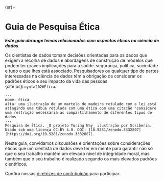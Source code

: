(er)=
# Guia de Pesquisa Ética

***Este guia abrange temas relacionados com aspectos éticos na ciência de dados.***

Os cientistas de dados tomam decisões orientadas para os dados que exigem a recolha de dados e abordagens de construção de modelos que podem ter graves implicações para a saúde. segurança, política, sociedade e tudo o que lhes está associado. Pesquisadores ou qualquer tipo de partes interessadas na ciência de dados têm a obrigação de considerar os padrões éticos e seu impacto da vida das pessoas {cite:ps}`Loyola2020Ética`.

```{figure} ../figures/ethics.jpg
---
nome: ética
alta: uma ilustração de um martelo de madeira rotulado com a lei está atingindo uma tábua rotulada com uma ética com uma citação "considere uma restrição necessária ao compartilhamento de diferentes tipos de dados
---
Pesquisa de Ética. _O projeto Turing Way_ ilustração por Scriberia. Usado sob uma licença CC-BY 4.0. DOI: [10.5281/zenodo.3332807](https://doi.org/10.5281/zenodo.3332807).
```

Neste guia, convidamos discussões e orientações sobre considerações éticas que um cientista de dados deve ter em mente para garantir não só que o seu trabalho mantém um elevado nível de integridade moral, mas também que o seu trabalho é realizado segundo os mais elevados padrões científicos.

Confira nossas [diretrizes de contribuição](https://github.com/alan-turing-institute/the-turing-way/blob/main/CONTRIBUTING.md) para participar.
